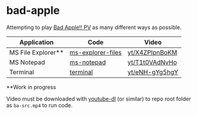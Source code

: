 # bad-apple

Attempting to play [Bad Apple!! PV](https://www.youtube.com/watch?v=FtutLA63Cp8) as many different ways as possible.


| Application | Code | Video |
|-------------|------|-------|
| MS File Explorer**  | [ms-explorer-files](https://github.com/Boomaa23/bad-apple/tree/master/ms-explorer-files) | [yt/X4ZPIpnBoKM](https://youtu.be/X4ZPIpnBoKM) |
| MS Notepad  | [ms-notepad](https://github.com/Boomaa23/bad-apple/tree/master/ms-notepad) | [yt/T1t0VAdNvHo](https://youtu.be/T1t0VAdNvHo) |
| Terminal  | [terminal](https://github.com/Boomaa23/bad-apple/tree/master/terminal) | [yt/eNH-gYg5hgY](https://youtu.be/eNH-gYg5hgY) |

**Work in progress

Video must be downloaded with [youtube-dl](https://ytdl-org.github.io/youtube-dl/index.html) (or similar) to repo root folder as `ba-src.mp4` to run code.